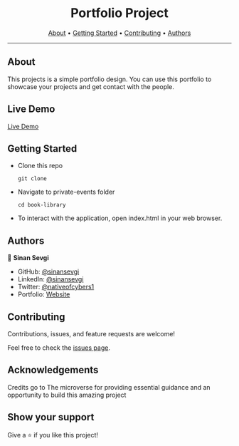 <h1 align="center">
  
</h1>

<h1 align="center">Portfolio Project</h1>
      
<p align="center">
  <a href="#about">About</a> •
  <a href="#getting-started">Getting Started</a> •
  <a href="#contributing">Contributing</a> •
  <a href="#authors">Authors</a>
</p>

---

## About
This projects is a simple portfolio design. You can use this portfolio to showcase your projects and get contact with the people.

## Live Demo
[Live Demo]()

## Getting Started

* Clone this repo
    ```
    git clone 
    ```
* Navigate to private-events folder
    ```
    cd book-library
    ```
* To interact with the application, open index.html in your web browser.

## Authors

👤 **Sinan Sevgi**
  - GitHub: [@sinansevgi](https://github.com/sinansevgi)
  - LinkedIn: [@sinansevgi](https://www.linkedin.com/in/sinansevgi/)
  - Twitter: [@nativeofcybers1](https://twitter.com/nativeofcybers1)
  - Portfolio: [Website](https://sinansevgi.com)


## Contributing

Contributions, issues, and feature requests are welcome!

Feel free to check the [issues page]().


## Acknowledgements

Credits go to The microverse for providing essential guidance and an opportunity to build this amazing project

## Show your support

Give a ⭐️ if you like this project!
